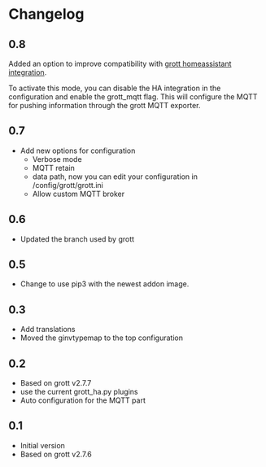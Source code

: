 # Changelog

## 0.8

Added an option to improve compatibility with [grott homeassistant integration](https://github.com/muppet3000/homeassistant-grott).

To activate this mode, you can disable the HA integration in the configuration and enable the grott_mqtt flag. This will configure the MQTT for pushing information through the grott MQTT exporter.

## 0.7

- Add new options for configuration
  - Verbose mode
  - MQTT retain
  - data path, now you can edit your configuration in /config/grott/grott.ini
  - Allow custom MQTT broker

## 0.6

- Updated the branch used by grott

## 0.5

- Change to use pip3 with the newest addon image.

## 0.3

- Add translations
- Moved the ginvtypemap to the top configuration

## 0.2

- Based on grott v2.7.7
- use the current grott_ha.py plugins
- Auto configuration for the MQTT part

## 0.1

- Initial version
- Based on grott v2.7.6

